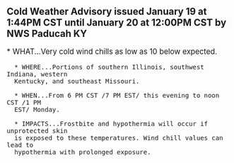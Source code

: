 <p>
   <h2>Cold Weather Advisory issued January 19 at 1:44PM CST until January 20 at 12:00PM CST by NWS Paducah KY</h2>
   <div style="font-size:120%">* WHAT...Very cold wind chills as low as 10 below expected.
      
      * WHERE...Portions of southern Illinois, southwest Indiana, western
      Kentucky, and southeast Missouri.
      
      * WHEN...From 6 PM CST /7 PM EST/ this evening to noon CST /1 PM
      EST/ Monday.
      
      * IMPACTS...Frostbite and hypothermia will occur if unprotected skin
      is exposed to these temperatures. Wind chill values can lead to
      hypothermia with prolonged exposure.
   </div>
</p>